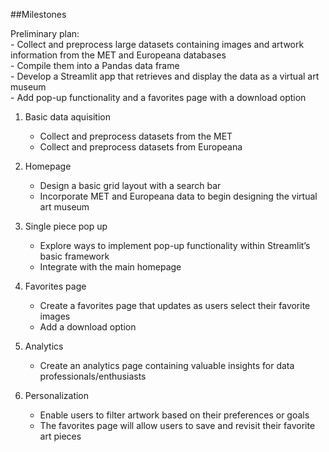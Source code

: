 ##Milestones  

Preliminary plan:  
    - Collect and preprocess large datasets containing images and artwork information from the MET and Europeana databases    
    - Compile them into a Pandas data frame  
    - Develop a Streamlit app that retrieves and display the data as a virtual art museum  
    - Add pop-up functionality and a favorites page with a download option  

1. Basic data aquisition  
    - Collect and preprocess datasets from the MET  
    - Collect and preprocess datasets from Europeana  

2. Homepage  
    - Design a basic grid layout with a search bar  
    - Incorporate MET and Europeana data to begin        designing the virtual art museum   

3. Single piece pop up  
    - Explore ways to implement pop-up functionality  within Streamlit’s basic framework  
    - Integrate with the main homepage   

4. Favorites page  
    - Create a favorites page that updates as users select their favorite images  
    - Add a download option  

5. Analytics  
    - Create an analytics page containing valuable insights for data professionals/enthusiasts 
     
6. Personalization  
    - Enable users to filter artwork based on their preferences or  goals  
    - The favorites page will allow users to save and revisit their favorite art pieces  

